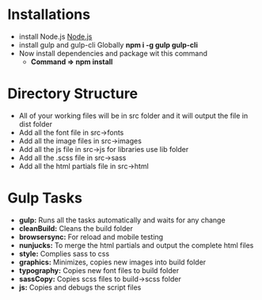 # Installations

- install Node.js [Node.js](https://nodejs.org/en/)
- install gulp and gulp-cli Globally **npm i -g gulp gulp-cli**
- Now install dependencies and package wit this command
    - **Command => npm install**


# Directory Structure

- All of your working files will be in src folder and it will output the file in dist folder
- Add all the font file in src->fonts
- Add all the image files in src->images
- Add all the js file in src->js for libraries use lib folder
- Add all the .scss file in src->sass
- Add all the html partials file in src->html


# Gulp Tasks

- **gulp:** Runs all the tasks automatically and waits for any change
- **cleanBuild:** Cleans the build folder
- **browsersync:** For reload and mobile testing
- **nunjucks:** To merge the html partials and output the complete html files
- **style:** Complies sass to css
- **graphics:** Minimizes, copies new images into build folder
- **typography:** Copies new font files to build folder
- **sassCopy:** Copies scss files to build->scss folder
- **js:** Copies and debugs the script files